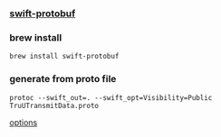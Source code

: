 
### [swift-protobuf](https://github.com/apple/swift-protobuf)

### brew install

```
brew install swift-protobuf
```

### generate from proto file 

```
protoc --swift_out=. --swift_opt=Visibility=Public TruUTransmitData.proto
```

[options](https://github.com/apple/swift-protobuf/blob/master/Documentation/PLUGIN.md#generation-option-visibility---visibility-of-generated-types)
